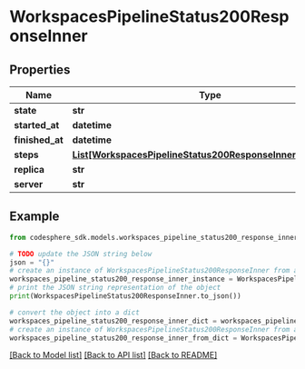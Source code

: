 # WorkspacesPipelineStatus200ResponseInner


## Properties

Name | Type | Description | Notes
------------ | ------------- | ------------- | -------------
**state** | **str** |  |
**started_at** | **datetime** |  | [optional]
**finished_at** | **datetime** |  | [optional]
**steps** | [**List[WorkspacesPipelineStatus200ResponseInnerStepsInner]**](WorkspacesPipelineStatus200ResponseInnerStepsInner.md) |  |
**replica** | **str** |  |
**server** | **str** |  |

## Example

```python
from codesphere_sdk.models.workspaces_pipeline_status200_response_inner import WorkspacesPipelineStatus200ResponseInner

# TODO update the JSON string below
json = "{}"
# create an instance of WorkspacesPipelineStatus200ResponseInner from a JSON string
workspaces_pipeline_status200_response_inner_instance = WorkspacesPipelineStatus200ResponseInner.from_json(json)
# print the JSON string representation of the object
print(WorkspacesPipelineStatus200ResponseInner.to_json())

# convert the object into a dict
workspaces_pipeline_status200_response_inner_dict = workspaces_pipeline_status200_response_inner_instance.to_dict()
# create an instance of WorkspacesPipelineStatus200ResponseInner from a dict
workspaces_pipeline_status200_response_inner_from_dict = WorkspacesPipelineStatus200ResponseInner.from_dict(workspaces_pipeline_status200_response_inner_dict)
```
[[Back to Model list]](../README.md#documentation-for-models) [[Back to API list]](../README.md#documentation-for-api-endpoints) [[Back to README]](../README.md)
